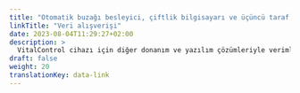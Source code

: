 ```yaml
---
title: "Otomatik buzağı besleyici, çiftlik bilgisayarı ve üçüncü taraf yazılım ürünleri ile veri alışverişi"
linkTitle: "Veri alışverişi"
date: 2023-08-04T11:29:27+02:00
description: >
  VitalControl cihazı için diğer donanım ve yazılım çözümleriyle verimli veri alışverişi için çeşitli bağlantı seçenekleri mevcuttur.
draft: false
weight: 20
translationKey: data-link
---
```

